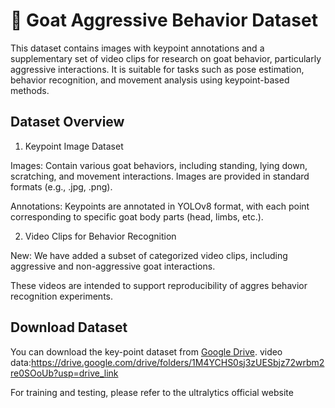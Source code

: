 # 🐐 Goat Aggressive Behavior Dataset

This dataset contains images with keypoint annotations and a supplementary set of video clips for research on goat behavior, particularly aggressive interactions. It is suitable for tasks such as pose estimation, behavior recognition, and movement analysis using keypoint-based methods.

## Dataset Overview

1. Keypoint Image Dataset

Images: Contain various goat behaviors, including standing, lying down, scratching, and movement interactions. Images are provided in standard formats (e.g., .jpg, .png).

Annotations: Keypoints are annotated in YOLOv8 format, with each point corresponding to specific goat body parts (head, limbs, etc.).

2. Video Clips for Behavior Recognition

New: We have added a subset of categorized video clips, including aggressive and non-aggressive goat interactions.

These videos are intended to support reproducibility of aggres behavior recognition experiments.

## Download Dataset
You can download the key-point dataset from [Google Drive](https://drive.google.com/file/d/187cL-Ow2AnzUBiuFIjFiFU2pFyEDxfo4/view?usp=drive_link).
video data:https://drive.google.com/drive/folders/1M4YCHS0sj3zUESbjz72wrbm2re0SOoUb?usp=drive_link


For training and testing, please refer to the ultralytics official website
